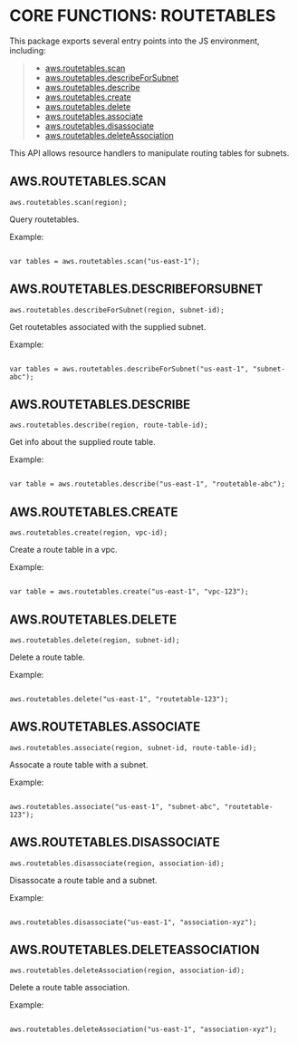  


 # CORE FUNCTIONS: ROUTETABLES


 

 This package exports several entry points into the JS environment,
 including:

 > * [aws.routetables.scan](#scan)
 > * [aws.routetables.describeForSubnet](#describeForSubnet)
 > * [aws.routetables.describe](#describe)
 > * [aws.routetables.create](#create)
 > * [aws.routetables.delete](#delete)
 > * [aws.routetables.associate](#associate)
 > * [aws.routetables.disassociate](#disassociate)
 > * [aws.routetables.deleteAssociation](#deleteAssociation)

 This API allows resource handlers to manipulate routing tables for subnets.

 ## AWS.ROUTETABLES.SCAN
 <a name="scan"></a>
 `aws.routetables.scan(region);`

 Query routetables.

 Example:

 ```

 var tables = aws.routetables.scan("us-east-1");

 ```

 ## AWS.ROUTETABLES.DESCRIBEFORSUBNET
 <a name="describeForSubnet"></a>
 `aws.routetables.describeForSubnet(region, subnet-id);`

 Get routetables associated with the supplied subnet.

 Example:

 ```

 var tables = aws.routetables.describeForSubnet("us-east-1", "subnet-abc");

 ```

 ## AWS.ROUTETABLES.DESCRIBE
 <a name="describe"></a>
 `aws.routetables.describe(region, route-table-id);`

 Get info about the supplied route table.

 Example:

 ```

 var table = aws.routetables.describe("us-east-1", "routetable-abc");

 ```

 ## AWS.ROUTETABLES.CREATE
 <a name="create"></a>
 `aws.routetables.create(region, vpc-id);`

 Create a route table in a vpc.

 Example:

 ```

 var table = aws.routetables.create("us-east-1", "vpc-123");

 ```

 ## AWS.ROUTETABLES.DELETE
 <a name="delete"></a>
 `aws.routetables.delete(region, subnet-id);`

 Delete a route table.

 Example:

 ```

 aws.routetables.delete("us-east-1", "routetable-123");

 ```

 ## AWS.ROUTETABLES.ASSOCIATE
 <a name="associate"></a>
 `aws.routetables.associate(region, subnet-id, route-table-id);`

 Assocate a route table with a subnet.

 Example:

 ```

 aws.routetables.associate("us-east-1", "subnet-abc", "routetable-123");

 ```

 ## AWS.ROUTETABLES.DISASSOCIATE
 <a name="disassociate"></a>
 `aws.routetables.disassociate(region, association-id);`

 Disassocate a route table and a subnet.

 Example:

 ```

 aws.routetables.disassociate("us-east-1", "association-xyz");

 ```

 ## AWS.ROUTETABLES.DELETEASSOCIATION
 <a name="deleteAssociation"></a>
 `aws.routetables.deleteAssociation(region, association-id);`

 Delete a route table association.

 Example:

 ```

 aws.routetables.deleteAssociation("us-east-1", "association-xyz");

 ```


